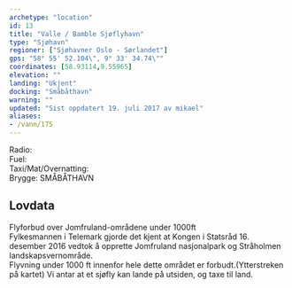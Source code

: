 ```yaml
---
archetype: "location"
id: 13
title: "Valle / Bamble Sjøflyhavn"
type: "Sjøhavn"
regioner: ["Sjøhavner Oslo - Sørlandet"]
gps: "58° 55' 52.104\", 9° 33' 34.74\""
coordinates: [58.93114,9.55965]
elevation: ""
landing: "Ukjent"
docking: "Småbåthavn"
warning: ""
updated: "Sist oppdatert 19. juli 2017 av mikael"
aliases:
- /vann/175
---
```


Radio:\
Fuel:\
Taxi/Mat/Overnatting:\
Brygge: SMÅBÅTHAVN

## Lovdata

Flyforbud over Jomfruland-områdene under 1000ft\
Fylkesmannen i Telemark gjorde det kjent at Kongen i Statsråd 16. desember 2016 vedtok å opprette Jomfruland nasjonalpark og Stråholmen landskapsvernområde.\
Flyvning under 1000 ft innenfor hele dette området er forbudt.(Ytterstreken på kartet) Vi antar at et sjøfly kan lande på utsiden, og taxe til land.
